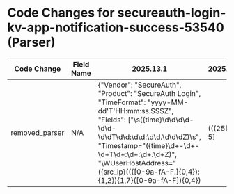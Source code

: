 # Code Changes for secureauth-login-kv-app-notification-success-53540 (Parser)

| Code Change | Field Name | 2025.13.1 | 2025.14.1 |
|-------------|------------|-----------|------------|
| removed_parser | N/A | {"Vendor": "SecureAuth", "Product": "SecureAuth Login", "TimeFormat": "yyyy-MM-dd'T'HH:mm:ss.SSSZ", "Fields": ["\s({time}\d\d\d\d-\d\d-\d\dT\d\d:\d\d:\d\d\.\d\d\dZ)\s", "Timestamp=\"({time}\d+-\d+-\d+T\d+:\d+:\d+.\d+Z)", "\WUserHostAddress=\"({src_ip}((([0-9a-fA-F.]{0,4}):{1,2}){1,7}([0-9a-fA-F]){0,4})|(((25[0-5]|(2[0-4]|1\d|[0-9]|)\d)\.?\b){4}))(:({src_port}\d+))?", "\WRealm=\"({realm}[^\"]+)", "\WAppliance=\"({host}({dest_host}[\w\-.]+))", "\WHostName=\"({host}[\w\-.]+)\"", "\WUserID=\"(({email_address}[^@\"]+@[^\.\"]+\.[^\"]+)|({user}[\w\.\-\!\#\^\~]{1,40}\$?))\"", "\WPriority=\"({priority}\d+)", "\WEventID=\"({event_code}\d+)", "UserAgent=\"(?:-|Mozilla\/.+({os}iOS|Android|BlackBerry|Windows Phone|BeOS|(?:X|x)11|(?:W|w)indows|(?:L|l)inux|(?:M|m)acintosh|(?:D|d)arwin).+?({browser}Chrome|Safari|Opera|(?:F|f)irefox|MSIE|Trident))", "UserAgent=\"({user_agent}[^\"]+)\"", "\WEventID=\"[^\]]*?\]\s({additional_info}[^\"]+)\s*\"*$", "Message=\"\s*({additional_info}[^\"]+)\s*\"", "\WCategory=\"({category}[^\"]+)\""], "Name": "secureauth-login-kv-app-notification-success-53540", "ParserVersion": "v1.0.0", "Conditions": ["EventID=\"53540\"", "ApplianceID=", "Realm=", "RequestID=\"", "UserHostAddress="]} | N/A |